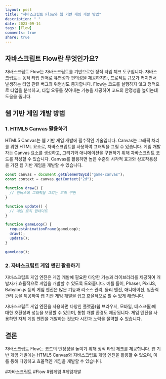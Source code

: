 ```yaml
---
layout: post
title: "자바스크립트 Flow와 웹 기반 게임 개발 방법"
description: " "
date: 2023-09-14
tags: [Flow]
comments: true
share: true
---
```


## 자바스크립트 Flow란 무엇인가요?

자바스크립트 Flow는 자바스크립트를 기반으로한 정적 타입 체크 도구입니다. 자바스크립트는 동적 타입 언어로 유연성과 편의성을 제공하지만, 프로젝트 규모가 커지면서 발생하는 타입 관련 버그의 위험성도 증가합니다. Flow는 코드를 실행하지 않고 정적으로 타입을 분석하고, 타입 오류를 찾아내는 기능을 제공하여 코드의 안정성을 높이는데 도움을 줍니다.

## 웹 기반 게임 개발 방법

### 1. HTML5 Canvas 활용하기

HTML5 Canvas는 웹 기반 게임 개발에 필수적인 기술입니다. Canvas는 그래픽 처리를 위한 HTML 요소로, 자바스크립트를 사용하여 그래픽을 그릴 수 있습니다. 게임 개발자는 Canvas 요소를 생성하고, 그리기와 애니메이션을 구현하기 위해 자바스크립트 코드를 작성할 수 있습니다. Canvas를 활용하면 높은 수준의 시각적 효과와 상호작용성을 가진 웹 기반 게임을 개발할 수 있습니다.

```javascript
const canvas = document.getElementById("game-canvas");
const context = canvas.getContext("2d");

function draw() {
  // 캔버스에 그래픽을 그리는 로직 구현
}

function update() {
  // 게임 로직 업데이트
}

function gameLoop() {
  requestAnimationFrame(gameLoop);
  draw();
  update();
}

gameLoop();
```

### 2. 자바스크립트 게임 엔진 활용하기

자바스크립트 게임 엔진은 게임 개발에 필요한 다양한 기능과 라이브러리를 제공하여 개발자가 효율적으로 게임을 개발할 수 있도록 도와줍니다. 예를 들어, Phaser, PixiJS, Babylon.js 등의 게임 엔진은 많은 기능과 리소스 관리, 물리 엔진, 애니메이션, 입출력 관리 등을 제공하여 웹 기반 게임 개발을 쉽고 효율적으로 할 수 있게 해줍니다.

자바스크립트 게임 엔진을 사용하면 다양한 플랫폼(웹 브라우저, 모바일, 데스크톱)에 대한 호환성과 성능을 보장할 수 있으며, 통합 개발 환경도 제공됩니다. 게임 엔진을 사용하면 자체 게임 엔진을 개발하는 것보다 시간과 노력을 절약할 수 있습니다.

## 결론

자바스크립트 Flow는 코드의 안정성을 높이기 위해 정적 타입 체크를 제공합니다. 웹 기반 게임 개발에는 HTML5 Canvas와 자바스크립트 게임 엔진을 활용할 수 있으며, 이를 통해 다양하고 효율적인 게임을 개발할 수 있습니다.

#자바스크립트 #Flow #웹게임 #게임개발
